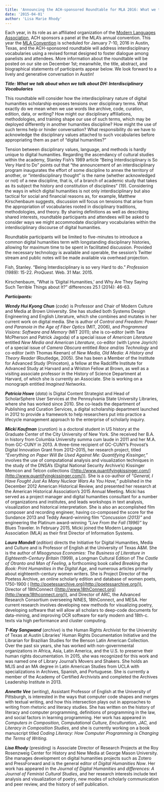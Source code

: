 ```yaml
---
title: 'Announcing the ACH-sponsored Roundtable for MLA 2016: What we talk about when we talk about DH'
date: '2015-04-01'
author: 'Lisa Marie Rhody'
---
```

Each year, in its role as an affiliated organization of the [Modern Languages Association](http://mla.org "Modern Languages Association"), ACH sponsors a panel at the MLA’s annual convention. This year the [MLA Convention](https://www.mla.org/convention "MLA Annual Convention") is scheduled for January 7-10, 2016 in Austin, Texas, and the ACH-sponsored roundtable will address interdisciplinary vocabularies using a revised format designed to foster dialogue among panelists and attendees. More information about the roundtable will be posted on our site on December 1st; meanwhile, the title, abstract, and biographical statements of participants appear below. We look forward to a lively and generative conversation in Austin!

*****Title: What we talk about when we talk about DH: Interdisciplinary Vocabularies*****

This roundtable will consider how the interdisciplinary nature of digital humanities scholarship exposes tensions over disciplinary terms. What exactly do we mean when we use words like archive, code, curation, edition, data, or writing? How might our disciplinary affiliations, methodologies, and training shape our use of such terms, which may be deployed differently in another humanities discipline? How might the use of such terms help or hinder conversation? What responsibility do we have to acknowledge the disciplinary values attached to such vocabularies before appropriating them as part of “digital humanities?”

Tension between disciplinary values, language, and methods is hardly unique to digital humanities. Regarding the ascendancy of cultural studies within the academy, Stanley Fish’s 1989 article “Being Interdisciplinary is So Very Hard to Do” points out that “the announcement of an interdisciplinary program inaugurates the effort of some discipline to annex the territory of another, or “interdisciplinary thought” is the name (whether acknowledged or not) of a new discipline, that is, of a branch of academic study that takes as its subject the history and constitution of disciplines” (19). Considering the ways in which digital humanities is not only interdisciplinary but also tactical for social and financial reasons as, for example, Matthew Kirschenbaum suggests, discussion will focus on tensions that arise from the appropriation of vocabularies rooted in disciplinary traditions, methodologies, and theory. By sharing definitions as well as describing shared interests, roundtable participants and attendees will be asked to consider ways we might accommodate disciplinary vocabularies within the interdisciplinary discourse of digital humanities.

Roundtable participants will be limited to five-minutes to introduce a common digital humanities term with longstanding disciplinary histories, allowing for maximum time to be spent in facilitated discussion. Provided the necessary technology is available and operable, the session’s Twitter stream and public notes will be made available via overhead projection.

Fish, Stanley. “Being Interdisciplinary is so very Hard to do.” *Profession* (1989): 15-22. *ProQuest.* Web. 31 Mar. 2015.

Kirschenbaum, “What is ‘Digital Humanities,’ and Why Are They Saying Such Terrible Things about It?” differences 25.1 (2014): 46-63.

***Participants:***

***Wendy Hui Kyong Chun*** (*code*) is Professor and Chair of Modern Culture and Media at Brown University. She has studied both Systems Design Engineering and English Literature, which she combines and mutates in her current work on digital media. She is author of *Control and Freedom: Power and Paranoia in the Age of Fiber Optics* (MIT, 2006), and *Programmed Visions: Software and Memory* (MIT 2011); she is co-editor (with Tara McPherson and Patrick Jagoda) of a special issue of *American Literature* entitled *New Media and American Literature*, co-editor (with Lynne Joyrich) of a special issue of *Camera Obscura* entitled *Race and/as Technology* and co-editor (with Thomas Keenan) of *New Media, Old Media: A History and Theory Reader* (Routledge, 2005). She has been a Member of the Institute for Advanced Study (Princeton), a fellow at the Radcliffe Institute for Advanced Study at Harvard and a Wriston Fellow at Brown, as well as a visiting associate professor in the History of Science Department at Harvard, of which she is currently an Associate. She is working on a monograph entitled *Imagined Networks*.

***Patricia Hswe*** (*data*) is Digital Content Strategist and Head of ScholarSphere User Services at the Pennsylvania State University Libraries, where she has worked since 2010. She co-leads the department of Publishing and Curation Services, a digital scholarship department launched in 2012 to provide a framework to help researchers put into practice a lifecycle management approach to the enterprise of scholarly inquiry.

***Micki Kaufman*** (*curation*) is a doctoral student in US history at the Graduate Center of the City University of New York. She received her B.A. in history from Columbia University summa cum laude in 2011 and her M.A. from GC-CUNY in 2013. A three-time recipient of GC-CUNY’s Provost’s Digital Innovation Grant from 2012–2015, her research project, titled *“Everything on Paper Will Be Used Against Me: Quantifying Kissinger,”* involves the use of computational analysis and visualization techniques in the study of the DNSA’s (Digital National Security Archive’s) Kissinger Memcon and Telcon collections ([http://www.quantifyingkissinger.com/](http://www.quantifyingkissinger.com/)). She is a co-author of *“General, I Have Fought Just As Many Nuclear Wars As You Have,”* published in the December 2012 American Historical Review, and presented her research at the American Historical Association’s 2015 Annual Meeting. Micki has served as a project manager and digital humanities consultant for a number of organizations and institutes, and leads workshops in text analysis, visualization and historical interpretation. She is also an accomplished film composer and recording engineer, having co-composed the score for the Sundance 2013 and Teddy Award-winning film *“Concussion (2013)”* and engineering the Platinum award-winning *“Live From the Fall (1996)”* by Blues Traveler. In February 2015, Micki joined the Modern Language Association (MLA) as their first Director of Information Systems.

***Laura Mandell*** (*edition*) directs the Initiative for Digital Humanities, Media and Culture and is Professor of English at the University of Texas A&amp;M. She is the author of *Misogynous Economies: The Business of Literature in Eighteenth-Century Britain* (1999), a Longman Cultural Edition of *The Castle of Otranto and Man of Feeling*, a forthcoming book called *Breaking the Book: Print Humanities in the Digital Age*, and numerous articles primarily about eighteenth-century women writers. She is Project Director of the Poetess Archive, an online scholarly edition and database of women poets, 1750-1900 ( [http://poetessarchive.org](http://poetessarchive.org/)), Director of 18thConnect ([http://www.18thConnect.org](http://www.18thconnect.org/)), and Director of ARC, the Advanced Research Consortium overseeing NINES, 18thConnect, and MESA. Her current research involves developing new methods for visualizing poetry, developing software that will allow all scholars to deep-code documents for data-mining, and improving OCR software for early modern and 18th-c. texts via high performance and cluster computing.

***T-Kay Sangwand*** (*archive*) is the Human Rights Archivist for the University of Texas at Austin Libraries’ Human Rights Documentation Initiative and the Librarian for Brazilian Studies for the Benson Latin American Collection. Over the past six years, she has worked with non-governmental organizations in Africa, Asia, Latin America, and the U.S. to preserve their human rights documentation. In 2015, she was recognized for this work and was named one of Library Journal’s Movers and Shakers. She holds an MLIS and an MA degree in Latin American Studies from UCLA with specializations in Archives, Spanish, and Portuguese. She is currently a member of the Academy of Certified Archivists and completed the Archives Leadership Institute in 2013.

***Annette Vee*** (*writing*), Assistant Professor of English at the University of Pittsburgh, is interested in the ways that computer code shapes and merges with textual writing, and how this intersection plays out in approaches to writing from rhetoric and literacy studies. She has written on the history of literacy and computer programming, definitions of programming in the law, and social factors in learning programming. Her work has appeared in *Computers in Composition, Computational Culture, Enculturation, JAC,* and *Literacy in Composition Studies*, and she is currently working on a book manuscript titled *Coding Literacy: How Computer Programming is Changing the Terms of Writing.*

***Lisa Rhody*** (presiding) is Associate Director of Research Projects at the Roy Rosenzweig Center for History and New Media at George Mason University. She manages development on digital humanities projects such as Zotero and PressForward and is the general editor of *Digital Humanities Now*. Her work has appeared in the *Journal of Digital Humanities* and *differences: A Journal of Feminist Cultural Studies*, and her research interests include text analysis and visualization of poetry, new modes of scholarly communication and peer review, and the history of self publication.